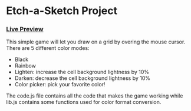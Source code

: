# Etch-a-Sketch Project

### [Live Preview](https://hebliscode.github.io/Etch-a-Sketch/) <br>

This simple game will let you draw on a grid by overing the mouse cursor. <br>
There are 5 different color modes:

- Black
- Rainbow
- Lighten: increase the cell background lightness by 10%
- Darken: decrease the cell background lightness by 10%
- Color picker: pick your favorite color!

The code.js file contains all the code that makes the game working while lib.js contains some functions used for color format conversion.
